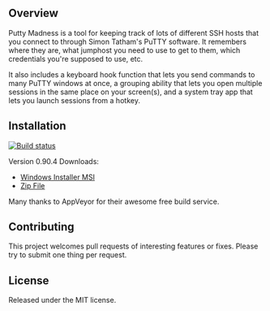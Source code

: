 ## Overview

Putty Madness is a tool for keeping track of lots of different SSH hosts that you connect to through Simon Tatham's PuTTY software. It remembers where they are, what jumphost you need to use to get to them, which credentials you're supposed to use, etc.

It also includes a keyboard hook function that lets you send commands to many PuTTY windows at once, a grouping ability that lets you open multiple sessions in the same place on your screen(s), and a system tray app that lets you launch sessions from a hotkey.

## Installation

[![Build status](https://ci.appveyor.com/api/projects/status/k59e52u6n0ir4hve?svg=true)](https://ci.appveyor.com/project/ghjm/puttymadness)

Version 0.90.4 Downloads:    
* [Windows Installer MSI](https://ci.appveyor.com/api/buildjobs/ntit3oae8y1lq2no/artifacts/Setup/bin/Release/PuttyMadness.msi)
* [Zip File](https://ci.appveyor.com/api/buildjobs/ntit3oae8y1lq2no/artifacts/PuttyMadness.zip)

Many thanks to AppVeyor for their awesome free build service.

## Contributing

This project welcomes pull requests of interesting features or fixes. Please try to submit one thing per request.

## License

Released under the MIT license.